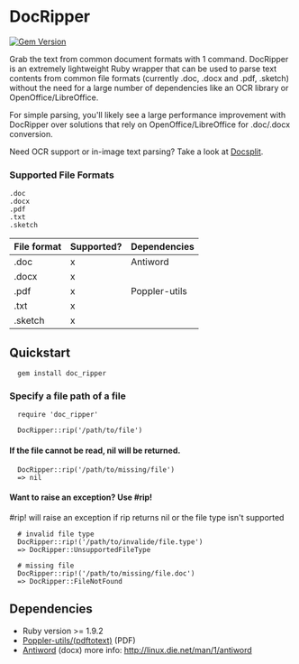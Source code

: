 # DocRipper
[![Gem Version](https://badge.fury.io/rb/doc_ripper.svg)](http://badge.fury.io/rb/doc_ripper)

Grab the text from common document formats with 1 command. DocRipper is an extremely lightweight Ruby wrapper that can be used to parse text contents from common file formats (currently .doc, .docx and .pdf, .sketch) without the need for a large number of dependencies like an OCR library or OpenOffice/LibreOffice.

For simple parsing, you'll likely see a large performance improvement with DocRipper over solutions that rely on OpenOffice/LibreOffice for .doc/.docx conversion.

Need OCR support or in-image text parsing? Take a look at [Docsplit](https://github.com/documentcloud/docsplit).

### Supported File Formats
````
.doc
.docx
.pdf
.txt
.sketch
````

File format | Supported? | Dependencies
------------|------------|-------------
.doc        |     x      |   Antiword
.docx       |     x      |
.pdf        |     x      |   Poppler-utils
.txt        |     x      |
.sketch     |     x      |

## Quickstart

```
  gem install doc_ripper
```
### Specify a file path of a file

```
  require 'doc_ripper'

  DocRipper::rip('/path/to/file')
```

#### If the file cannot be read, nil will be returned.

```
  DocRipper::rip('/path/to/missing/file')
  => nil
```

#### Want to raise an exception? Use #rip!
\#rip! will raise an exception if rip returns nil or the file type isn't supported

```
  # invalid file type
  DocRipper::rip!('/path/to/invalide/file.type')
  => DocRipper::UnsupportedFileType

  # missing file
  DocRipper::rip!('/path/to/missing/file.doc')
  => DocRipper::FileNotFound
```



## Dependencies
 - Ruby version >= 1.9.2
 - [Poppler-utils/(pdftotext)](http://poppler.freedesktop.org/) (PDF)
 - [Antiword](http://www.winfield.demon.nl/) (docx) more info: http://linux.die.net/man/1/antiword
